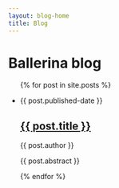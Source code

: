 ```yaml
---
layout: blog-home
title: Blog
---
```

<h1>Ballerina blog</h1>

<ul class="cBlogList">
  {% for post in site.posts %}
    <li>
      <p class="cDate">{{ post.published-date }}</p>
      <h2><a href="https://madhuramendis.github.io/ballerina-jekyll-blog/{{ post.url }}">{{ post.title }}</a></h2>
      <p class="cAuthor">{{ post.author }}</p>
      <p>{{ post.abstract }}</p>
      <!-- {{ post.excerpt }} -->
    </li>
  {% endfor %}
</ul>